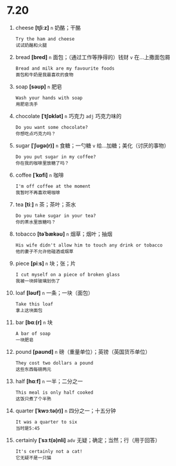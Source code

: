 # 7.20

1. cheese **[tʃiːz]** `n` 奶酪；干酪

   ```
   Try the ham and cheese
   试试奶酪和火腿
   ```

2. bread **[bred]** `n` 面包；（通过工作等挣得的）钱财 `v` 在...上撒面包屑

   ```
   Bread and milk are my favourite foods
   面包和牛奶是我最喜欢的食物
   ```

3. soap **[səʊp]** `n` 肥皂

   ```
   Wash your hands with soap
   用肥皂洗手
   ```

4. chocolate **[ˈtʃɒklət]** `n` 巧克力 `adj` 巧克力味的

   ```
   Do you want some chocolate?
   你想吃点巧克力吗？
   ```

5. sugar **[ˈʃʊɡə(r)]** `n` 食糖；一勺糖 `v` 给...加糖；美化（讨厌的事物）

   ```
   Do you put sugar in my coffee?
   你在我的咖啡里放糖了吗？
   ```

6. coffee **[ˈkɒfi]** `n` 咖啡

   ```
   I'm off coffee at the moment
   我暂时不再喜欢喝咖啡
   ```

7. tea **[tiː]** `n` 茶；茶叶；茶水

   ```
   Do you take sugar in your tea?
   你的茶水里放糖吗？
   ```

8. tobacco **[təˈbækəʊ]** `n` 烟草；烟叶；抽烟

   ```
   His wife didn't allow him to touch any drink or tobacco
   他的妻子不允许他碰酒或烟草
   ```

9. piece **[piːs]** `n` 块；张；片

   ```
   I cut myself on a piece of broken glass
   我被一块碎玻璃划伤了
   ```

10. loaf **[ləʊf]** `n` 一条；一块（面包）

    ```
    Take this loaf
    拿上这块面包
    ```

11. bar **[bɑː(r]** `n` 块

    ```
    A bar of soap
    一块肥皂
    ```

12. pound **[paʊnd]** `n` 磅（重量单位）；英镑（英国货币单位）

    ```
    They cost two dollars a pound
    这些东西每磅两元
    ```

13. half **[hɑːf]** `n` 一半；二分之一

    ```
    This meal is only half cooked
    这饭只煮了个半熟
    ```

14. quarter **[ˈkwɔːtə(r)]** `n` 四分之一；十五分钟

    ```
    It was a quarter to six
    当时是5:45
    ```

15. certainly **[ˈsɜːt(ə)nli]** `adv` 无疑；确定；当然；行（用于回答）

    ```
    It's certainly not a cat!
    它无疑不是一只猫
    ```
